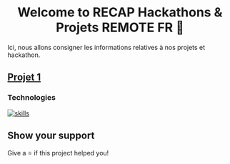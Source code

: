 <h1 align="center">Welcome to RECAP Hackathons & Projets REMOTE FR 👋</h1>

Ici, nous allons consigner les informations relatives à nos projets et hackathon.

## [Projet 1](./Projet1.md)

### Technologies

[![skills](https://skillicons.dev/icons?i=js,html,css,php,git,github,figma)](#)

## Show your support

Give a ⭐️ if this project helped you!
